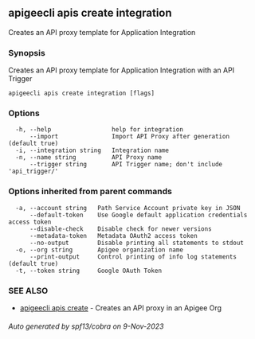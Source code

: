 ## apigeecli apis create integration

Creates an API proxy template for Application Integration

### Synopsis

Creates an API proxy template for Application Integration with an API Trigger

```
apigeecli apis create integration [flags]
```

### Options

```
  -h, --help                 help for integration
      --import               Import API Proxy after generation (default true)
  -i, --integration string   Integration name
  -n, --name string          API Proxy name
      --trigger string       API Trigger name; don't include 'api_trigger/'
```

### Options inherited from parent commands

```
  -a, --account string   Path Service Account private key in JSON
      --default-token    Use Google default application credentials access token
      --disable-check    Disable check for newer versions
      --metadata-token   Metadata OAuth2 access token
      --no-output        Disable printing all statements to stdout
  -o, --org string       Apigee organization name
      --print-output     Control printing of info log statements (default true)
  -t, --token string     Google OAuth Token
```

### SEE ALSO

* [apigeecli apis create](apigeecli_apis_create.md)	 - Creates an API proxy in an Apigee Org

###### Auto generated by spf13/cobra on 9-Nov-2023
